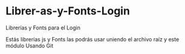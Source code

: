 # Librer-as-y-Fonts-Login
Librerías y Fonts para el Login

Estás librerías js y Fonts las podrás usar 
uniendo el archivo raíz y este módulo
Usando Git
